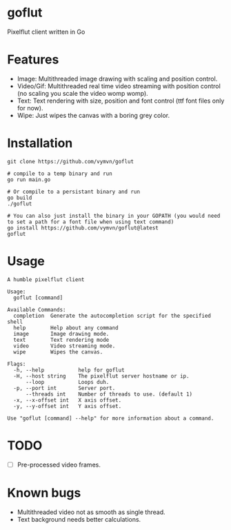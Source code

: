 # goflut
Pixelflut client written in Go

# Features

- Image: Multithreaded image drawing with scaling and position control.
- Video/Gif: Multithreaded real time video streaming with position control (no scaling you scale the video womp womp).
- Text: Text rendering with size, position and font control (ttf font files only for now).
- Wipe: Just wipes the canvas with a boring grey color.

# Installation

```
git clone https://github.com/vymvn/goflut

# compile to a temp binary and run
go run main.go

# Or compile to a persistant binary and run
go build
./goflut

# You can also just install the binary in your GOPATH (you would need to set a path for a font file when using text command)
go install https://github.com/vymvn/goflut@latest
goflut
```

# Usage

```
A humble pixelflut client

Usage:
  goflut [command]

Available Commands:
  completion  Generate the autocompletion script for the specified shell
  help        Help about any command
  image       Image drawing mode.
  text        Text rendering mode
  video       Video streaming mode.
  wipe        Wipes the canvas.

Flags:
  -h, --help           help for goflut
  -H, --host string    The pixelflut server hostname or ip.
      --loop           Loops duh.
  -p, --port int       Server port.
      --threads int    Number of threads to use. (default 1)
  -x, --x-offset int   X axis offset.
  -y, --y-offset int   Y axis offset.

Use "goflut [command] --help" for more information about a command.
```

# TODO

- [ ] Pre-processed video frames.

# Known bugs

- Multithreaded video not as smooth as single thread.
- Text background needs better calculations.

